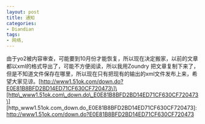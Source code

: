 ```yaml
---
layout: post
title: 通知
categories:
- Diandian
tags:
- 网络, 
---
```

由于yo2被内容审查，可能要到10月份才能恢复，所以现在决定搬家，以前的文章都以xml的格式导出了，可能不方便阅读，所以我用Zoundry 把文章复制下来了，但是不知道文件保存在哪里，所以现在只有把现有的输出的xml文件发布上来，希望大家见谅。\[http://www1.51ok.com/down.do?E0E81B8BFD2BD14ED71CF630CF720473\]\[http\_www1.51ok.com\_down.do\_E0E81B8BFD2BD14ED71CF630CF720473\] \[http\_www1.51ok.com\_down.do\_E0E81B8BFD2BD14ED71CF630CF720473\]: http://www1.51ok.com/down.do?E0E81B8BFD2BD14ED71CF630CF720473